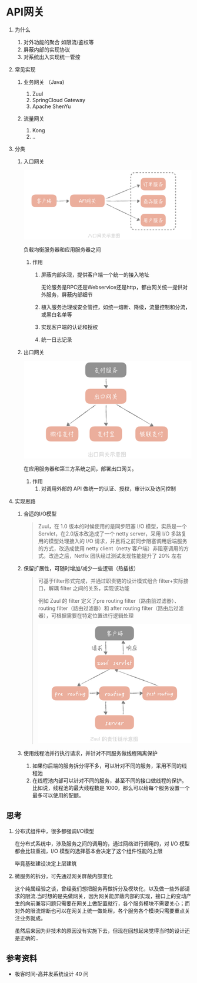 # API网关

1. 为什么

   1. 对外功能的聚合 如限流/鉴权等
   2. 屏蔽内部的实现协议
   3. 对系统出入实现统一管控

2. 常见实现

   1. 业务网关 （Java)
      1. Zuul
      2. SpringCloud Gateway
      3. Apache ShenYu

   2. 流量网关
      1. Kong
      2. ..

3. 分类

   1. 入口网关

      ![in-gw](API网关的选择.assets/in-gw.jpeg)

      负载均衡服务器和应用服务器之间

      1. 作用

         1. 屏蔽内部实现，提供客户端一个统一的接入地址

            无论服务是RPC还是Webservice还是http，都由网关统一提供对外服务，屏蔽内部细节

         2. 植入服务治理或安全管控，如统一熔断、降级，流量控制和分流，或黑白名单等

         3. 实现客户端的认证和授权

         4. 统一日志记录

   2. 出口网关

      ![out-gw](API网关的选择.assets/out-gw.jpeg)

      在应用服务器和第三方系统之间，部署出口网关。

      1. 作用
         1. 对调用外部的 API 做统一的认证、授权，审计以及访问控制

4. 实现思路

   1. 合适的I/O模型

      >Zuul，在 1.0 版本的时候使用的是同步阻塞 I/O 模型，实质是一个Servlet，在2.0版本改造成了一个 netty server，采用 I/O 多路复用的模型处理接入的 I/O 请求，并且将之前同步阻塞调用后端服务的方式，改造成使用 netty client（netty 客户端）非阻塞调用的方式。改造之后，Netfix 团队经过测试发现性能提升了 20% 左右

   2. 保留扩展性，可随时增加/减少一些逻辑（热插拔）

      > 可基于filter形式完成，并通过职责链的设计模式组合 filter+实际接口，解耦 filter 之间的关系，实现该功能
      >
      > 例如 Zuul 的 filter 定义了pre routing filter（路由前过滤器）、routing filter（路由过滤器）和 after routing filter（路由后过滤器），可根据需要在特定位置进行逻辑处理
      >
      > ![zuul-chain](API网关的选择.assets/zuul-chain.jpeg)

   3. 使用线程池并行执行请求，并针对不同服务做线程隔离保护

      1. 如果你后端的服务拆分得不多，可以针对不同的服务，采用不同的线程池
      2. 在线程池内部可以针对不同的服务，甚至不同的接口做线程的保护。比如说，线程池的最大线程数是 1000，那么可以给每个服务设置一个最多可以使用的配额。

## 思考

1. 分布式组件中，很多都强调I/O模型

   在分布式系统中，涉及服务之间的调用的，通过网络进行调用的，对 I/O 模型都会比较重视，I/O 模型的选择基本会决定了这个组件性能的上限

   毕竟基础建设决定上层建筑

2. 微服务的拆分，可先通过网关屏蔽内部变化

   这个纯属经验之谈，曾经我们想把服务再做拆分及模块化，以及做一些外部请求的限流.当时想的是先做网关，因为网关能屏蔽内部的实现，接口上的变动产生的向前兼容问题只需要在网关上做配置就行，各个服务模块不需要关心；而对外的限流熔断也可以在网关上统一做处理，各个服务各个模块只需要重点关注业务就成。

   虽然后来因为非技术的原因没有实施下去，但现在回想起来觉得当时的设计还是正确的..

## 参考资料

* 极客时间-高并发系统设计 40 问 